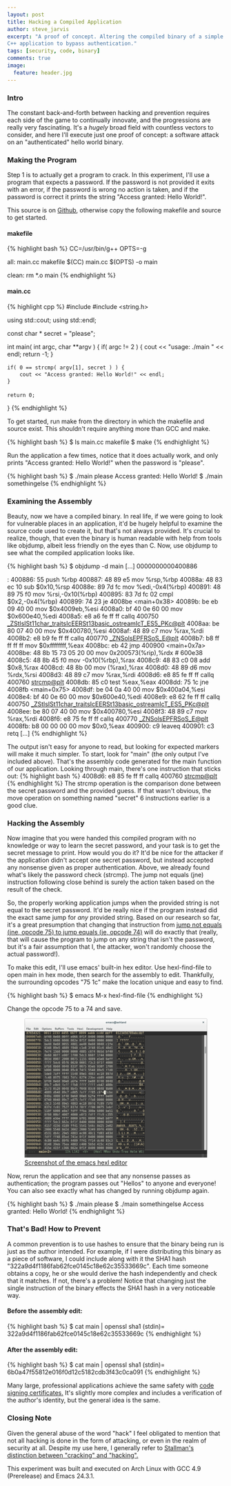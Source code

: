 ```yaml
---
layout: post
title: Hacking a Compiled Application
author: steve_jarvis
excerpt: "A proof of concept. Altering the compiled binary of a simple
C++ application to bypass authentication."
tags: [security, code, binary]
comments: true
image:
  feature: header.jpg
---
```


### Intro
The constant back-and-forth between hacking and prevention requires each side of
the game to continually innovate, and the progressions are really very
fascinating. It's a *hugely* broad field with countless vectors to consider,
and here I'll execute just one proof of concept: a software attack on an
"authenticated" hello world binary.


### Making the Program
Step 1 is to actually get a program to crack. In this experiment, I'll use a
program that expects a password. If the password is not provided it exits with
an error, if the password is wrong no action is taken, and if the password is
correct it prints the string "Access granted: Hello World!".

This source is on [Github](https://github.com/stevejarvis/apphack), otherwise
copy the following makefile and source to get started.

#### makefile
{% highlight bash %}
CC=/usr/bin/g++
OPTS=-g

all: main.cc makefile
    $(CC) main.cc $(OPTS) -o main

clean:
    rm *.o main
{% endhighlight %}

#### main.cc
{% highlight cpp %}
#include <iostream>
#include <string.h>

using std::cout;
using std::endl;

const char * secret = "please";

int main( int argc, char **argv )
{
    if( argc != 2 ) {
        cout << "usage: ./main <password>" << endl;
        return -1;
    }

    if( 0 == strcmp( argv[1], secret ) ) {
        cout << "Access granted: Hello World!" << endl;
    }

    return 0;
}
{% endhighlight %}

To get started, run make from the directory in which the makefile and source
exist. This shouldn't require anything more than GCC and make.

{% highlight bash %}
$ ls
main.cc makefile
$ make
{% endhighlight %}

Run the application a few times, notice that it does actually work, and only
prints "Access granted: Hello World!" when the password is "please".

{% highlight bash %}
$ ./main please
Access granted: Hello World!
$ ./main somethingelse
{% endhighlight %}

### Examining the Assembly
Beauty, now we have a compiled binary. In real life, if we were going to look
for vulnerable places in an application, it'd be hugely helpful to examine the
source code used to create it, but that's not always provided. It's crucial to
realize, though, that even the binary is human readable with help from tools
like objdump, albeit less friendly on the eyes than C. Now, use objdump to
see what the compiled application looks like.

{% highlight bash %}
$ objdump -d main
[...]
0000000000400886 <main>:
400886: 55                     push   %rbp
400887: 48 89 e5               mov    %rsp,%rbp
40088a: 48 83 ec 10            sub    $0x10,%rsp
40088e: 89 7d fc               mov    %edi,-0x4(%rbp)
400891: 48 89 75 f0            mov    %rsi,-0x10(%rbp)
400895: 83 7d fc 02            cmpl   $0x2,-0x4(%rbp)
400899: 74 23                  je     4008be <main+0x38>
40089b: be eb 09 40 00         mov    $0x4009eb,%esi
4008a0: bf 40 0e 60 00         mov    $0x600e40,%edi
4008a5: e8 a6 fe ff ff         callq  400750 <_ZStlsISt11char_traitsIcEERSt13basic_ostreamIcT_ES5_PKc@plt>
4008aa: be 80 07 40 00         mov    $0x400780,%esi
4008af: 48 89 c7               mov    %rax,%rdi
4008b2: e8 b9 fe ff ff         callq  400770 <_ZNSolsEPFRSoS_E@plt>
4008b7: b8 ff ff ff ff         mov    $0xffffffff,%eax
4008bc: eb 42                  jmp    400900 <main+0x7a>
4008be: 48 8b 15 73 05 20 00   mov    0x200573(%rip),%rdx        # 600e38 <secret>
4008c5: 48 8b 45 f0            mov    -0x10(%rbp),%rax
4008c9: 48 83 c0 08            add    $0x8,%rax
4008cd: 48 8b 00               mov    (%rax),%rax
4008d0: 48 89 d6               mov    %rdx,%rsi
4008d3: 48 89 c7               mov    %rax,%rdi
4008d6: e8 85 fe ff ff         callq  400760 <strcmp@plt>
4008db: 85 c0                  test   %eax,%eax
4008dd: 75 1c                  jne    4008fb <main+0x75>
4008df: be 04 0a 40 00         mov    $0x400a04,%esi
4008e4: bf 40 0e 60 00         mov    $0x600e40,%edi
4008e9: e8 62 fe ff ff         callq  400750 <_ZStlsISt11char_traitsIcEERSt13basic_ostreamIcT_ES5_PKc@plt>
4008ee: be 80 07 40 00         mov    $0x400780,%esi
4008f3: 48 89 c7               mov    %rax,%rdi
4008f6: e8 75 fe ff ff         callq  400770 <_ZNSolsEPFRSoS_E@plt>
4008fb: b8 00 00 00 00         mov    $0x0,%eax
400900: c9                     leaveq
400901: c3                     retq
[...]
{% endhighlight %}

The output isn't easy for anyone to read, but looking for expected markers will
make it much simpler. To start, look for "main" (the only output I've included
above). That's the assembly code generated for the main function of our
application. Looking through main, there's one instruction that sticks out:
{% highlight bash %}
4008d6: e8 85 fe ff ff        callq  400760 <strcmp@plt>
{% endhighlight %}
The strcmp operation is the comparison done between the secret password and the
provided guess. If that wasn't obvious, the move operation on something named
"secret" 6 instructions earlier is a good clue.

### Hacking the Assembly
Now imagine that you were handed this compiled program with no knowledge or way
to learn the secret password, and your task is to get the secret message to
print. How would you do it? It'd be nice for the attacker if the application
didn't accept one secret password, but instead accepted any nonsense given as
proper authentication. Above, we already found what's likely the password check
(strcmp). The jump not equals (jne) instruction following close behind is surely
the action taken based on the result of the check.

So, the properly working application jumps when the provided string is not equal
to the secret password. It'd be really nice if the program instead did the exact
same jump for <i>any</i> provided string. Based on our research so far, it's
a great presumption that changing that instruction from [jump not equals
(jne, opcode 75) to jump equals (je, opcode 74)](http://unixwiz.net/techtips/x86-jumps.html)
will do exactly that (really, that will cause the program to jump on any string
that isn't the password, but it's a fair assumption that I, the attacker, won't
randomly choose the actual password!).

To make this edit, I'll use emacs' built-in hex editor. Use hexl-find-file to
open main in hex mode, then search for the assembly to edit. Thankfully, the
surrounding opcodes "75 1c" make the location unique and easy to find.

{% highlight bash %}
$ emacs
M-x hexl-find-file
{% endhighlight %}

Change the opcode 75 to a 74 and save.
<figure>
    <a href="../images/emacs_hexl_after.png"><img src="../images/emacs_hexl_after.png"></a>
    <figcaption><a href="emacs hexl editor" title="emacs hexl editor">
    Screenshot of the emacs hexl editor</a></figcaption>
</figure>

Now, rerun the application and see that any nonsense passes as authentication;
the program passes out "Hellos" to anyone and everyone! You can also see exactly
what has changed by running objdump again.

{% highlight bash %}
$ ./main please
$ ./main somethingelse
Access granted: Hello World!
{% endhighlight %}

### That's Bad! How to Prevent
A common prevention is to use hashes to ensure that the binary being run is just
as the author intended. For example, if I were distributing this binary as a
piece of software, I could include along with it the SHA1 hash
"322a9d4f1186fab62fce0145c18e62c35533669c". Each time someone obtains a copy, he
or she would derive the hash independently and check that it matches. If not,
there's a problem! Notice that changing just the single instruction of the
binary effects the SHA1 hash in a very noticeable way.

#### Before the assembly edit:
{% highlight bash %}
$ cat main | openssl sha1
(stdin)= 322a9d4f1186fab62fce0145c18e62c35533669c
{% endhighlight %}

#### After the assembly edit:
{% highlight bash %}
$ cat main | openssl sha1
(stdin)= 6b0a47f55812e016f0d12c5182cdb3f43c0ca091
{% endhighlight %}

Many large, professional applications achieve the same safety with [code signing
certificates.](http://msdn.microsoft.com/en-us/library/ie/ms537361%28v=vs.85%29.aspx)
It's slightly more complex and includes a verification of the
author's identity, but the general idea is the same.

### Closing Note
Given the general abuse of the word "hack" I feel obligated to mention that
not all hacking is done in the form of attacking, or even in the realm of
security at all. Despite my use here, I generally refer to [Stallman's
distinction between "cracking" and "hacking".](https://www.stallman.org/articles/on-hacking.html)

This experiment was built and executed on Arch Linux with GCC 4.9 (Prerelease)
and Emacs 24.3.1.
